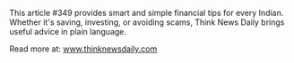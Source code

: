 This article #349 provides smart and simple financial tips for every Indian. Whether it's saving, investing, or avoiding scams, Think News Daily brings useful advice in plain language.

Read more at: www.thinknewsdaily.com